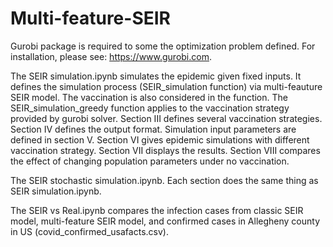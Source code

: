 # Multi-feature-SEIR

Gurobi package is required to some the optimization problem defined. For installation, please see: https://www.gurobi.com.

The SEIR simulation.ipynb simulates the epidemic given fixed inputs. It defines the simulation process (SEIR_simulation function) via multi-feauture SEIR model. The vaccination is also considered in the function. The SEIR_simulation_greedy function applies to the vaccination strategy provided by gurobi solver. Section III defines several vaccination strategies. Section IV defines the output format. Simulation input parameters are defined in section V.  Section VI gives epidemic simulations with different vaccination strategy. Section VII displays the results. Section VIII compares the effect of changing population parameters under no vaccination.

The SEIR stochastic simulation.ipynb. Each section does the same thing as SEIR simulation.ipynb.

The SEIR vs Real.ipynb compares the infection cases from classic SEIR model, multi-feature SEIR model, and confirmed cases in Allegheny county in US (covid_confirmed_usafacts.csv).
